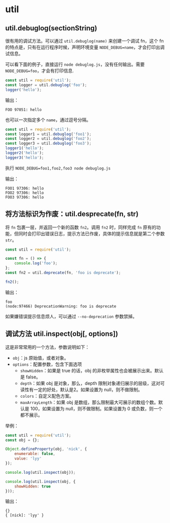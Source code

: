 # util

## util.debuglog(sectionString)

很有用的调试方法。可以通过 `util.debuglog(name)` 来创建一个调试 fn，这个 fn 的特点是，只有在运行程序时候，声明环境变量 `NODE_DEBUG=name`，才会打印出调试信息。

可以看下面的例子，直接运行 `node debuglog.js`，没有任何输出。需要 `NODE_DEBUG=foo`，才会有打印信息.

```js
const util = require('util');
const logger = util.debuglog('foo');
logger('hello');
```

输出：

```
FOO 97051: hello
```

也可以一次指定多个 `name`，通过逗号分隔。

```js
const util = require('util');
const logger1 = util.debuglog('foo1');
const logger2 = util.debuglog('foo2');
const logger3 = util.debuglog('foo3');
logger1('hello');
logger2('hello');
logger3('hello');
```

执行 `NODE_DEBUG=foo1,foo2,foo3 node debuglog.js`

输出：

```
FOO1 97306: hello
FOO2 97306: hello
FOO3 97306: hello
```

## 将方法标识为作废：util.desprecate(fn, str)

将 `fn` 包裹一层，并返回一个新的函数 `fn2`。调用 `fn2` 时，同样完成 `fn` 原有的功能，但同时会打印出错误日志，提示方法已作废，具体的提示信息就是第二个参数 `str`。

```js
const util = require('util');

const fn = () => {
    console.log('foo');
};
const fn2 = util.deprecate(fn, 'foo is deprecate');

fn2();
```

输出：

```
foo
(node:97466) DeprecationWarning: foo is deprecate
```

如果嫌错误提示信息烦人，可以通过 `--no-deprecation` 参数禁掉。

## 调试方法 util.inspect(obj[, options])

这是非常常用的一个方法，参数说明如下：

+   `obj`：js 原始值，或者对象。
+   `options`：配置参数，包含下面选项
    +   `showHidden`：如果是 true 的话，obj 的非枚举属性也会被展示出来。默认是 false。
    +   `depth`：如果 obj 是对象，那么，depth 限制对象递归展示的层级，这对可读性有一定的好处，默认是2。如果设置为 null，则不做限制。
    +   `colors`：自定义配色方案。
    +   `maxArrayLength`：如果 obj 是数组，那么限制最大可展示的数组个数。默认是 100，如果设置为 null，则不做限制。如果设置为 0 或负数，则一个都不展示。

举例：

```js
const util = require('util');
const obj = {};

Object.defineProperty(obj, 'nick', {
    enumerable: false,
    value: 'lyy'
});

console.log(util.inspect(obj));

console.log(util.inspect(obj, {
    showHidden: true
}));
```

输出：

```
{}
{ [nick]: 'lyy' }
```
